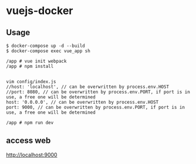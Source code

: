 # vuejs-docker 


## Usage

```
$ docker-compose up -d --build
$ docker-compose exec vue_app sh

/app # vue init webpack
/app # npm install


vim config/index.js
//host: 'localhost', // can be overwritten by process.env.HOST
//port: 8080, // can be overwritten by process.env.PORT, if port is in use, a free one will be determined
host: '0.0.0.0', // can be overwritten by process.env.HOST
port: 9000, // can be overwritten by process.env.PORT, if port is in use, a free one will be determined

/app # npm run dev
```

## access web

[http://localhost:9000](http://localhost:9000)
